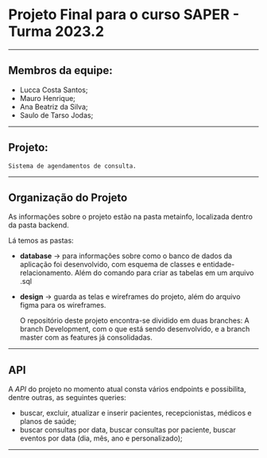 # Projeto Final para o curso SAPER - Turma 2023.2
---
## Membros da equipe:
- Lucca Costa Santos;
- Mauro Henrique;
- Ana Beatriz da Silva;
- Saulo de Tarso Jodas;
---
## Projeto:
    Sistema de agendamentos de consulta.
---
## Organização do Projeto
As informações sobre o projeto estão na pasta metainfo, localizada dentro da pasta backend.

Lá temos as pastas:
- **database** -> para informações sobre como o banco de dados da aplicação foi desenvolvido, com esquema de classes e entidade-relacionamento. Além do comando para criar as tabelas em um arquivo .sql
- **design** -> guarda as telas e wireframes do projeto, além do arquivo figma para os wireframes.

    O repositório deste projeto encontra-se dividido em duas branches: A branch Development, com o que está sendo desenvolvido, e a branch master com as features já consolidadas.
---
## API

A *API* do projeto no momento atual consta vários endpoints e possibilita, dentre outras, as seguintes queries:
- buscar, excluir, atualizar e inserir pacientes, recepcionistas, médicos e planos de saúde;
- buscar consultas por data, buscar consultas por paciente, buscar eventos por data (dia, mês, ano e personalizado);
---